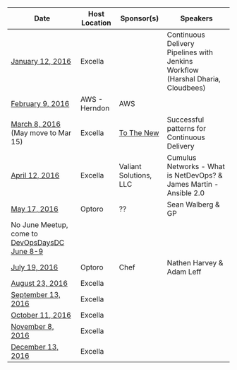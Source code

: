 Date|Host Location|Sponsor(s)|Speakers
----|-------------|----------|--------
[January 12, 2016](http://www.meetup.com/DevOpsDC/events/226749899/)| Excella | | Continuous Delivery Pipelines with Jenkins Workflow (Harshal Dharia, Cloudbees)
[February 9, 2016](http://www.meetup.com/DevOpsDC/events/226750186/)| AWS - Herndon | AWS |
[March 8, 2016](http://www.meetup.com/DevOpsDC/events/226752572/) (May move to Mar 15)| Excella | [To The New](http://www.tothenew.com/) | Successful patterns for Continuous Delivery
[April 12, 2016](http://www.meetup.com/DevOpsDC/events/226823531/)| Excella | Valiant Solutions, LLC | Cumulus Networks - What is NetDevOps? & James Martin - Ansible 2.0
[May 17, 2016](http://www.meetup.com/DevOpsDC/events/jkpfmlyvhbnb/)| Optoro | ?? | Sean Walberg & GP
No June Meetup, come to [DevOpsDaysDC June 8-9](http://www.devopsdays.org/events/2016-washington-dc/welcome/) | | |
[July 19, 2016](http://www.meetup.com/DevOpsDC/events/227569141/)| Optoro | Chef | Nathen Harvey & Adam Leff
[August 23, 2016](http://www.meetup.com/DevOpsDC/events/jkpfmlyvlbmb/)| Excella | |
[September 13, 2016](http://www.meetup.com/DevOpsDC/events/jkpfmlyvmbrb/)| Excella | |
[October 11, 2016](http://www.meetup.com/DevOpsDC/events/jkpfmlyvnbpb/)| Excella | |
[November 8, 2016](http://www.meetup.com/DevOpsDC/events/jkpfmlyvpblb/)| Excella | |
[December 13, 2016](http://www.meetup.com/DevOpsDC/events/jkpfmlyvqbrb/)| Excella | |
